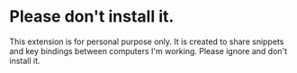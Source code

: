 # Please don't install it.

This extension is for personal purpose only. It is created to share snippets and key bindings between computers I'm working. Please ignore and don't install it.